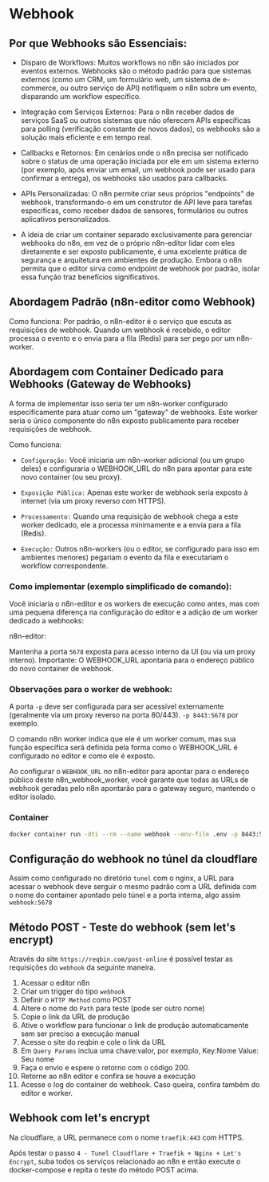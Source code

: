 # Webhook

## Por que Webhooks são Essenciais:
- Disparo de Workflows: Muitos workflows no n8n são iniciados por eventos externos. Webhooks são o método padrão para que sistemas externos (como um CRM, um formulário web, um sistema de e-commerce, ou outro serviço de API) notifiquem o n8n sobre um evento, disparando um workflow específico.

- Integração com Serviços Externos: Para o n8n receber dados de serviços SaaS ou outros sistemas que não oferecem APIs específicas para polling (verificação constante de novos dados), os webhooks são a solução mais eficiente e em tempo real.

- Callbacks e Retornos: Em cenários onde o n8n precisa ser notificado sobre o status de uma operação iniciada por ele em um sistema externo (por exemplo, após enviar um email, um webhook pode ser usado para confirmar a entrega), os webhooks são usados para callbacks.

- APIs Personalizadas: O n8n permite criar seus próprios "endpoints" de webhook, transformando-o em um construtor de API leve para tarefas específicas, como receber dados de sensores, formulários ou outros aplicativos personalizados.

- A ideia de criar um container separado exclusivamente para gerenciar webhooks do n8n, em vez de o próprio n8n-editor lidar com eles diretamente e ser exposto publicamente, é uma excelente prática de segurança e arquitetura em ambientes de produção. Embora o n8n permita que o editor sirva como endpoint de webhook por padrão, isolar essa função traz benefícios significativos.

## Abordagem Padrão (n8n-editor como Webhook)

Como funciona:
Por padrão, o n8n-editor é o serviço que escuta as requisições de webhook. Quando um webhook é recebido, o editor processa o evento e o envia para a fila (Redis) para ser pego por um n8n-worker.

## Abordagem com Container Dedicado para Webhooks (Gateway de Webhooks)

A forma de implementar isso seria ter um n8n-worker configurado especificamente para atuar como um "gateway" de webhooks. Este worker seria o único componente do n8n exposto publicamente para receber requisições de webhook.

Como funciona:

- `Configuração:` Você iniciaria um n8n-worker adicional (ou um grupo deles) e configuraria o WEBHOOK_URL do n8n para apontar para este novo container (ou seu proxy).

- `Exposição Pública:` Apenas este worker de webhook seria exposto à internet (via um proxy reverso com HTTPS).

- `Processamento:` Quando uma requisição de webhook chega a este worker dedicado, ele a processa minimamente e a envia para a fila (Redis).

- `Execução:` Outros n8n-workers (ou o editor, se configurado para isso em ambientes menores) pegariam o evento da fila e executariam o workflow correspondente.


### Como implementar (exemplo simplificado de comando):

Você iniciaria o n8n-editor e os workers de execução como antes, mas com uma pequena diferença na configuração do editor e a adição de um worker dedicado a webhooks:

n8n-editor:

Mantenha a porta `5678` exposta para acesso interno da UI (ou via um proxy interno).
Importante: O WEBHOOK_URL apontaria para o endereço público do novo container de webhook.

### Observações para o worker de webhook:

A porta `-p` deve ser configurada para ser acessível externamente (geralmente via um proxy reverso na porta 80/443).
`-p 8443:5678` por exemplo.

O comando n8n worker indica que ele é um worker comum, mas sua função específica será definida pela forma como o WEBHOOK_URL é configurado no editor e como ele é exposto.

Ao configurar o `WEBHOOK_URL` no n8n-editor para apontar para o endereço público deste n8n_webhook_worker, você garante que todas as URLs de webhook geradas pelo n8n apontarão para o gateway seguro, mantendo o editor isolado.

### Container
```bash
docker container run -dti --rm --name webhook --env-file .env -p 8443:5678 -v n8n_data:/home/node/ --network n8n n8nio/n8n:latest webhook
```

## Configuração do webhook no túnel da cloudflare
Assim como configurado no diretório `tunel` com o nginx, a URL para acessar o webhook deve serguir o mesmo padrão com a URL definida com o nome do container apontado pelo túnel e a porta interna, algo assim `webhook:5678`

## Método POST - Teste do webhook (sem let's encrypt)
Através do site `https://reqbin.com/post-online` é possível testar as requisições do `webhook` da seguinte maneira.

1. Acessar o editor n8n
2. Criar um trigger do tipo `webhook`
3. Definir o `HTTP Method` como POST
4. Altere o nome do `Path` para teste (pode ser outro nome)
5. Copie o link da URL de produção
5. Ative o workflow para funcionar o link de produção automaticamente sem ser preciso a execução manual
6. Acesse o site do reqbin e cole o link da URL
7. Em `Query Params` inclua uma chave:valor, por exemplo, Key:Nome Value: Seu nome
8. Faça o envio e espere o retorno com o código 200.
9. Retorne ao n8n editor e confira se houve a execução
10. Acesse o log do container do webhook. Caso queira, confira também do editor e worker.



## Webhook com let's encrypt
Na cloudflare, a URL permanece com o nome `traefik:443` com HTTPS.

Após testar o passo `4 - Tunel Cloudflare + Traefik + Nginx + Let's Encrypt`, suba todos os serviços relacionado ao n8n e então execute o docker-compose e repita o teste do método POST acima.



